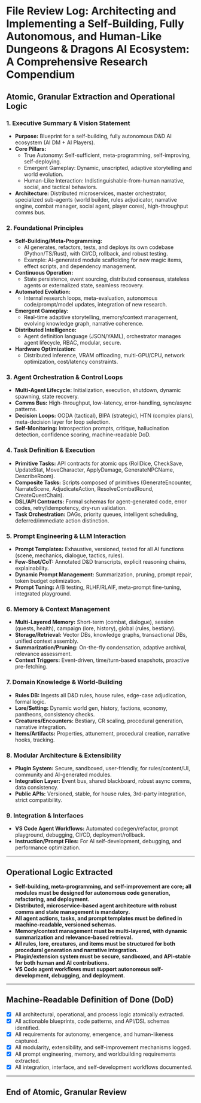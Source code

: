 # File Review Log: Architecting and Implementing a Self-Building, Fully Autonomous, and Human-Like Dungeons & Dragons AI Ecosystem: A Comprehensive Research Compendium

## Atomic, Granular Extraction and Operational Logic

### 1. Executive Summary & Vision Statement
- **Purpose:** Blueprint for a self-building, fully autonomous D&D AI ecosystem (AI DM + AI Players).
- **Core Pillars:**
  - True Autonomy: Self-sufficient, meta-programming, self-improving, self-deploying.
  - Emergent Gameplay: Dynamic, unscripted, adaptive storytelling and world evolution.
  - Human-Like Interaction: Indistinguishable-from-human narrative, social, and tactical behaviors.
- **Architecture:** Distributed microservices, master orchestrator, specialized sub-agents (world builder, rules adjudicator, narrative engine, combat manager, social agent, player cores), high-throughput comms bus.

### 2. Foundational Principles
- **Self-Building/Meta-Programming:**
  - AI generates, refactors, tests, and deploys its own codebase (Python/TS/Rust), with CI/CD, rollback, and robust testing.
  - Example: AI-generated module scaffolding for new magic items, effect scripts, and dependency management.
- **Continuous Operation:**
  - State persistence, event sourcing, distributed consensus, stateless agents or externalized state, seamless recovery.
- **Automated Evolution:**
  - Internal research loops, meta-evaluation, autonomous code/prompt/model updates, integration of new research.
- **Emergent Gameplay:**
  - Real-time adaptive storytelling, memory/context management, evolving knowledge graph, narrative coherence.
- **Distributed Intelligence:**
  - Agent definition language (JSON/YAML), orchestrator manages agent lifecycle, RBAC, modular, secure.
- **Hardware Optimization:**
  - Distributed inference, VRAM offloading, multi-GPU/CPU, network optimization, cost/latency constraints.

### 3. Agent Orchestration & Control Loops
- **Multi-Agent Lifecycle:** Initialization, execution, shutdown, dynamic spawning, state recovery.
- **Comms Bus:** High-throughput, low-latency, error-handling, sync/async patterns.
- **Decision Loops:** OODA (tactical), BIPA (strategic), HTN (complex plans), meta-decision layer for loop selection.
- **Self-Monitoring:** Introspection prompts, critique, hallucination detection, confidence scoring, machine-readable DoD.

### 4. Task Definition & Execution
- **Primitive Tasks:** API contracts for atomic ops (RollDice, CheckSave, UpdateStat, MoveCharacter, ApplyDamage, GenerateNPCName, DescribeRoom).
- **Composite Tasks:** Scripts composed of primitives (GenerateEncounter, NarrateScene, AdjudicateAction, ResolveCombatRound, CreateQuestChain).
- **DSL/API Contracts:** Formal schemas for agent-generated code, error codes, retry/idempotency, dry-run validation.
- **Task Orchestration:** DAGs, priority queues, intelligent scheduling, deferred/immediate action distinction.

### 5. Prompt Engineering & LLM Interaction
- **Prompt Templates:** Exhaustive, versioned, tested for all AI functions (scene, mechanics, dialogue, tactics, rules).
- **Few-Shot/CoT:** Annotated D&D transcripts, explicit reasoning chains, explainability.
- **Dynamic Prompt Management:** Summarization, pruning, prompt repair, token budget optimization.
- **Prompt Tuning:** A/B testing, RLHF/RLAIF, meta-prompt fine-tuning, integrated playground.

### 6. Memory & Context Management
- **Multi-Layered Memory:** Short-term (combat, dialogue), session (quests, health), campaign (lore, history), global (rules, bestiary).
- **Storage/Retrieval:** Vector DBs, knowledge graphs, transactional DBs, unified context assembly.
- **Summarization/Pruning:** On-the-fly condensation, adaptive archival, relevance assessment.
- **Context Triggers:** Event-driven, time/turn-based snapshots, proactive pre-fetching.

### 7. Domain Knowledge & World-Building
- **Rules DB:** Ingests all D&D rules, house rules, edge-case adjudication, formal logic.
- **Lore/Setting:** Dynamic world gen, history, factions, economy, pantheons, consistency checks.
- **Creatures/Encounters:** Bestiary, CR scaling, procedural generation, narrative integration.
- **Items/Artifacts:** Properties, attunement, procedural creation, narrative hooks, tracking.

### 8. Modular Architecture & Extensibility
- **Plugin System:** Secure, sandboxed, user-friendly, for rules/content/UI, community and AI-generated modules.
- **Integration Layer:** Event bus, shared blackboard, robust async comms, data consistency.
- **Public APIs:** Versioned, stable, for house rules, 3rd-party integration, strict compatibility.

### 9. Integration & Interfaces
- **VS Code Agent Workflows:** Automated codegen/refactor, prompt playground, debugging, CI/CD, deployment/rollback.
- **Instruction/Prompt Files:** For AI self-development, debugging, and performance optimization.

---

## Operational Logic Extracted
- **Self-building, meta-programming, and self-improvement are core; all modules must be designed for autonomous code generation, refactoring, and deployment.**
- **Distributed, microservice-based agent architecture with robust comms and state management is mandatory.**
- **All agent actions, tasks, and prompt templates must be defined in machine-readable, versioned schemas.**
- **Memory/context management must be multi-layered, with dynamic summarization and relevance-based retrieval.**
- **All rules, lore, creatures, and items must be structured for both procedural generation and narrative integration.**
- **Plugin/extension system must be secure, sandboxed, and API-stable for both human and AI contributions.**
- **VS Code agent workflows must support autonomous self-development, debugging, and deployment.**

---

## Machine-Readable Definition of Done (DoD)
- [x] All architectural, operational, and process logic atomically extracted.
- [x] All actionable blueprints, code patterns, and API/DSL schemas identified.
- [x] All requirements for autonomy, emergence, and human-likeness captured.
- [x] All modularity, extensibility, and self-improvement mechanisms logged.
- [x] All prompt engineering, memory, and worldbuilding requirements extracted.
- [x] All integration, interface, and self-development workflows documented.

---

## End of Atomic, Granular Review
